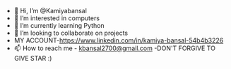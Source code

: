 - 👋 Hi, I’m @Kamiyabansal
- 👀 I’m interested in computers
- 🌱 I’m currently learning Python
- 💞️ I’m looking to collaborate on projects
- MY ACCOUNT-https://www.linkedin.com/in/kamiya-bansal-54b4b3226
- 📫 How to reach me - kbansal2700@gmail.com
-DON'T FORGIVE TO GIVE STAR :)
<!---
Kamiyabansal/Kamiyabansal is a ✨ special ✨ repository because its `README.md` (this file) appears on your GitHub profile.
You can click the Preview link to take a look at your changes.
--->
